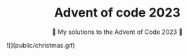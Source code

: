 <h1 align="center">Advent of code 2023</h1>
<p align="center">🎄 My solutions to the Advent of Code 2023 🎄</p>
![](public/christmas.gif)